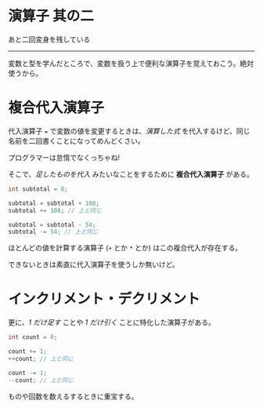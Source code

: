 # 演算子 其の二

あと二回変身を残している

---

変数と型を学んだところで、変数を扱う上で便利な演算子を覚えておこう。絶対使うから。

# 複合代入演算子

代入演算子 `=` で変数の値を変更するときは、*演算した式* を代入するけど、同じ名前を二回書くことになってめんどくさい。

プログラマーは怠惰でなくっちゃね!

そこで、*足したものを代入* みたいなことをするために **複合代入演算子** がある。

```cpp
int subtotal = 0;

subtotal = subtotal + 108;
subtotal += 108; // 上と同じ

subtotal = subtotal - 54;
subtotal -= 54; // 上と同じ
```

ほとんどの値を計算する演算子 (`+` とか `*` とか) はこの複合代入が存在する。

できないときは素直に代入演算子を使うしか無いけど。


# インクリメント・デクリメント

更に、*1 だけ足す* ことや *1 だけ引く* ことに特化した演算子がある。

```cpp
int count = 0;

count += 1;
++count; // 上と同じ

count -= 1;
--count; // 上と同じ
```

ものや回数を数えるするときに重宝する。
